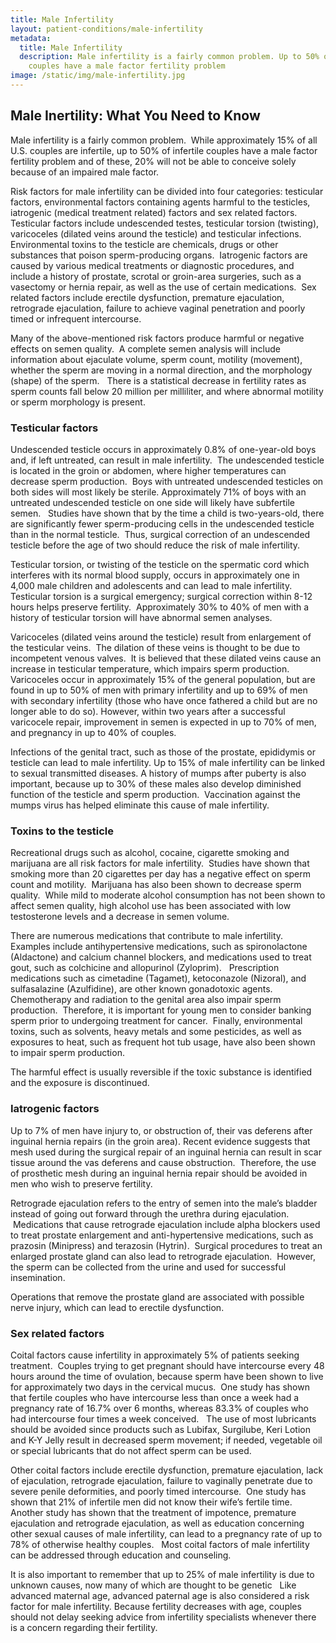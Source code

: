 ```yaml
---
title: Male Infertility
layout: patient-conditions/male-infertility
metadata:
  title: Male Infertility
  description: Male infertility is a fairly common problem. Up to 50% of infertile
    couples have a male factor fertility problem
image: /static/img/male-infertility.jpg
---
```

## Male Inertility: What You Need to Know

Male infertility is a fairly common problem.  While approximately 15% of all U.S. couples are infertile, up to 50% of infertile couples have a male factor fertility problem and of these, 20% will not be able to conceive solely because of an impaired male factor. 

Risk factors for male infertility can be divided into four categories: testicular factors, environmental factors containing agents harmful to the testicles, iatrogenic (medical treatment related) factors and sex related factors.  Testicular factors include undescended testes, testicular torsion (twisting), varicoceles (dilated veins around the testicle) and testicular infections.  Environmental toxins to the testicle are chemicals, drugs or other substances that poison sperm-producing organs.  Iatrogenic factors are caused by various medical treatments or diagnostic procedures, and include a history of prostate, scrotal or groin-area surgeries, such as a vasectomy or hernia repair, as well as the use of certain medications.  Sex related factors include erectile dysfunction, premature ejaculation, retrograde ejaculation, failure to achieve vaginal penetration and poorly timed or infrequent intercourse.  

Many of the above-mentioned risk factors produce harmful or negative effects on semen quality.  A complete semen analysis will include information about ejaculate volume, sperm count, motility (movement), whether the sperm are moving in a normal direction, and the morphology (shape) of the sperm.   There is a statistical decrease in fertility rates as sperm counts fall below 20 million per milliliter, and where abnormal motility or sperm morphology is present.



### Testicular factors

Undescended testicle occurs in approximately 0.8% of one-year-old boys and, if left untreated, can result in male infertility.  The undescended testicle is located in the groin or abdomen, where higher temperatures can decrease sperm production.  Boys with untreated undescended testicles on both sides will most likely be sterile. Approximately 71% of boys with an untreated undescended testicle on one side will likely have subfertile semen.   Studies have shown that by the time a child is two-years-old, there are significantly fewer sperm-producing cells in the undescended testicle than in the normal testicle.  Thus, surgical correction of an undescended testicle before the age of two should reduce the risk of male infertility.  

Testicular torsion, or twisting of the testicle on the spermatic cord which interferes with its normal blood supply, occurs in approximately one in 4,000 male children and adolescents and can lead to male infertility. Testicular torsion is a surgical emergency; surgical correction within 8-12 hours helps preserve fertility.  Approximately 30% to 40% of men with a history of testicular torsion will have abnormal semen analyses.  

Varicoceles (dilated veins around the testicle) result from enlargement of the testicular veins.  The dilation of these veins is thought to be due to incompetent venous valves.  It is believed that these dilated veins cause an increase in testicular temperature, which impairs sperm production. Varicoceles occur in approximately 15% of the general population, but are found in up to 50% of men with primary infertility and up to 69% of men with secondary infertility (those who have once fathered a child but are no longer able to do so). However, within two years after a successful varicocele repair, improvement in semen is expected in up to 70% of men, and pregnancy in up to 40% of couples.

Infections of the genital tract, such as those of the prostate, epididymis or testicle can lead to male infertility. Up to 15% of male infertility can be linked to sexual transmitted diseases. A history of mumps after puberty is also important, because up to 30% of these males also develop diminished function of the testicle and sperm production.  Vaccination against the mumps virus has helped eliminate this cause of male infertility.  



### Toxins to the testicle

Recreational drugs such as alcohol, cocaine, cigarette smoking and marijuana are all risk factors for male infertility.  Studies have shown that smoking more than 20 cigarettes per day has a negative effect on sperm count and motility.  Marijuana has also been shown to decrease sperm quality.  While mild to moderate alcohol consumption has not been shown to affect semen quality, high alcohol use has been associated with low testosterone levels and a decrease in semen volume.  

There are numerous medications that contribute to male infertility.  Examples include antihypertensive medications, such as spironolactone (Aldactone) and calcium channel blockers, and medications used to treat gout, such as colchicine and allopurinol (Zyloprim).   Prescription medications such as cimetadine (Tagamet), ketoconazole (Nizoral), and sulfasalazine (Azulfidine), are other known gonadotoxic agents.  Chemotherapy and radiation to the genital area also impair sperm production.  Therefore, it is important for young men to consider banking sperm prior to undergoing treatment for cancer.  Finally, environmental toxins, such as solvents, heavy metals and some pesticides, as well as exposures to heat, such as frequent hot tub usage, have also been shown to impair sperm production.  

The harmful effect is usually reversible if the toxic substance is identified and the exposure is discontinued.  



### Iatrogenic factors

Up to 7% of men have injury to, or obstruction of, their vas deferens after inguinal hernia repairs (in the groin area). Recent evidence suggests that mesh used during the surgical repair of an inguinal hernia can result in scar tissue around the vas deferens and cause obstruction.  Therefore, the use of prosthetic mesh during an inguinal hernia repair should be avoided in men who wish to preserve fertility.  

Retrograde ejaculation refers to the entry of semen into the male’s bladder instead of going out forward through the urethra during ejaculation.   Medications that cause retrograde ejaculation include alpha blockers used to treat prostate enlargement and anti-hypertensive medications, such as prazosin (Minipress) and terazosin (Hytrin).  Surgical procedures to treat an enlarged prostate gland can also lead to retrograde ejaculation.  However, the sperm can be collected from the urine and used for successful insemination. 

Operations that remove the prostate gland are associated with possible nerve injury, which can lead to erectile dysfunction. 



### Sex related factors

Coital factors cause infertility in approximately 5% of patients seeking treatment.  Couples trying to get pregnant should have intercourse every 48 hours around the time of ovulation, because sperm have been shown to live for approximately two days in the cervical mucus.  One study has shown that fertile couples who have intercourse less than once a week had a pregnancy rate of 16.7% over 6 months, whereas 83.3% of couples who had intercourse four times a week conceived.   The use of most lubricants should be avoided since products such as Lubifax, Surgilube, Keri Lotion and K-Y Jelly result in decreased sperm movement; if needed, vegetable oil or special lubricants that do not affect sperm can be used.  

Other coital factors include erectile dysfunction, premature ejaculation, lack of ejaculation, retrograde ejaculation, failure to vaginally penetrate due to severe penile deformities, and poorly timed intercourse.  One study has shown that 21% of infertile men did not know their wife’s fertile time.  Another study has shown that the treatment of impotence, premature ejaculation and retrograde ejaculation, as well as education concerning other sexual causes of male infertility, can lead to a pregnancy rate of up to 78% of otherwise healthy couples.   Most coital factors of male infertility can be addressed through education and counseling.

It is also important to remember that up to 25% of male infertility is due to unknown causes, now many of which are thought to be genetic   Like advanced maternal age, advanced paternal age is also considered a risk factor for male infertility. Because fertility decreases with age, couples should not delay seeking advice from infertility specialists whenever there is a concern regarding their fertility.